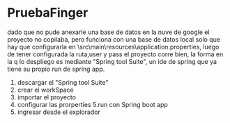 # PruebaFinger

dado que no pude anexarle una base de datos en la nuve de google el proyecto no copilaba, pero funciona con una base de datos local solo
que hay que configurarla en \src\main\resources\application.properties, luego de tener configurada la ruta,user y pass el proyecto
corre bien, la forma en la q lo despliego es mediante "Spring tool Suite", un ide de spring que ya tiene su propio run de spring app.

1. descargar el "Spring tool Suite"
2. crear el workSpace
3. importar el proyecto
4. configurar las prorperties
5.run con Spring boot app
6. ingresar desde el explorador

